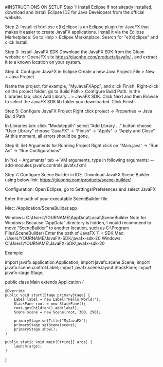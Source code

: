 #INSTRUCTIONS ON SETUP
Step 1: Install Eclipse
If not already installed, download and install Eclipse IDE for Java Developers from the official website.

Step 2: Install e(fx)clipse
e(fx)clipse is an Eclipse plugin for JavaFX that makes it easier to create JavaFX applications. Install it via the Eclipse Marketplace:
Go to Help > Eclipse Marketplace.
Search for "e(fx)clipse" and click Install.

Step 3: Install JavaFX SDK
Download the JavaFX SDK from the Gluon website or 
OpenJFX site https://gluonhq.com/products/javafx/ , and extract it to a known location on your system.

Step 4: Configure JavaFX in Eclipse
Create a new Java Project: File > New > Java Project.

Name the project, for example, "MyJavaFXApp", and click Finish.
Right-click on the project folder, go to Build Path > Configure Build Path.
In the Libraries tab, click Add Library... > JavaFX SDK.
Click Next and then Browse to select the JavaFX SDK lib folder you downloaded. Click Finish.

Step 5: Configure JavaFX Project
Right click project -> Properties -> Java Build Path

In Libraries tab: 
click “Modulepath” 
select “Add Library …” button 
choose “User Library”
choose “JavaFX” -> “Finish” -> “Apply” -> “Apply and Close”
At this moment, all errors should be gone.

Step 6: Set Arguments for Running Project
 Right click on “Main.java” -> “Run As” -> “Run Configurations”

In “(x) = Arguments” tab -> VM arguments, type in following arguments:
--add-modules javafx.controls,javafx.fxml

Step 7: Configure Scene Builder in IDE. Download JavaFX Scene Builder using below link:
https://gluonhq.com/products/scene-builder/

Configuration:
Open Eclipse, go to Settings/Preferences and select JavaFX

Enter the path of your executable SceneBuilder file

Mac: /Application/SceneBuilder.app

Windows: C:\Users\YOURNAME\AppData\Local\SceneBuilder 
Note for Windows: Because “AppData” directory is hidden, I would recommend to move “SceneBuilder” to another location, such as C:\Program Files\SceneBuilder) 
Enter the path of JavaFX 11 + SDK
Mac: /Users/YOURNAME/JavaFX-SDK/javafx-sdk-20
Windows: C:\Users\YOURNAME\JavaFX-SDK\javafx-sdk-20

Example:

import javafx.application.Application;
import javafx.scene.Scene;
import javafx.scene.control.Label;
import javafx.scene.layout.StackPane;
import javafx.stage.Stage;

public class Main extends Application {

    @Override
    public void start(Stage primaryStage) {
        Label label = new Label("Hello World!");
        StackPane root = new StackPane();
        root.getChildren().add(label);
        Scene scene = new Scene(root, 300, 250);

        primaryStage.setTitle("MyJavaFX");
        primaryStage.setScene(scene);
        primaryStage.show();
    }

    public static void main(String[] args) {
        launch(args);
    }
}
